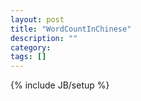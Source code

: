 ```yaml
---
layout: post
title: "WordCountInChinese"
description: ""
category: 
tags: []
---
```

{% include JB/setup %}
